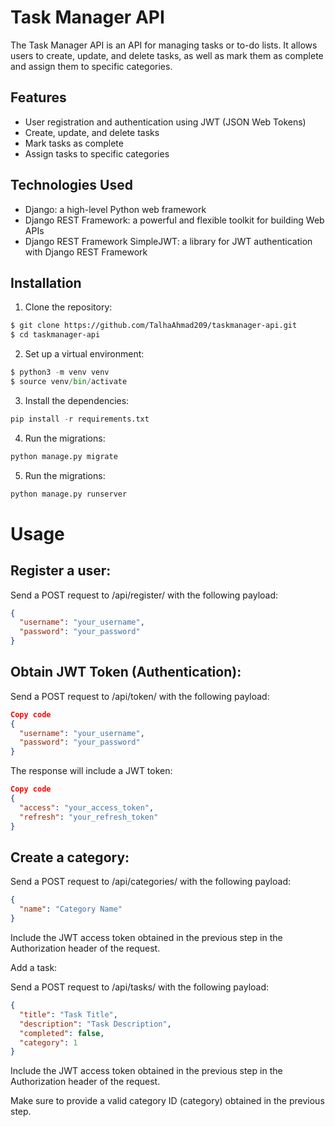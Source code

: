 # Task Manager API

The Task Manager API is an API for managing tasks or to-do lists. It allows users to create, update, and delete tasks, as well as mark them as complete and assign them to specific categories.

## Features

- User registration and authentication using JWT (JSON Web Tokens)
- Create, update, and delete tasks
- Mark tasks as complete
- Assign tasks to specific categories

## Technologies Used
- Django: a high-level Python web framework
- Django REST Framework: a powerful and flexible toolkit for building Web APIs
- Django REST Framework SimpleJWT: a library for JWT authentication with Django REST Framework

## Installation

1. Clone the repository:

```bash
$ git clone https://github.com/TalhaAhmad209/taskmanager-api.git
$ cd taskmanager-api
```

2. Set up a virtual environment:

```python
$ python3 -m venv venv
$ source venv/bin/activate
```

3. Install the dependencies:

```python
pip install -r requirements.txt
```

4. Run the migrations:

```python
python manage.py migrate
```

5. Run the migrations:

```python
python manage.py runserver
```



# Usage
## Register a user:

Send a POST request to /api/register/ with the following payload:
```json
{
  "username": "your_username",
  "password": "your_password"
}
```
## Obtain JWT Token (Authentication):

Send a POST request to /api/token/ with the following payload:
```json
Copy code
{
  "username": "your_username",
  "password": "your_password"
}
```
The response will include a JWT token:
```json
Copy code
{
  "access": "your_access_token",
  "refresh": "your_refresh_token"
}
```
## Create a category:

Send a POST request to /api/categories/ with the following payload:
```json
{
  "name": "Category Name"
}
```

Include the JWT access token obtained in the previous step in the Authorization header of the request.

Add a task:

Send a POST request to /api/tasks/ with the following payload:
```json
{
  "title": "Task Title",
  "description": "Task Description",
  "completed": false,
  "category": 1
}
```

Include the JWT access token obtained in the previous step in the Authorization header of the request.

Make sure to provide a valid category ID (category) obtained in the previous step.

